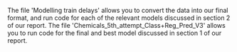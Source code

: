 The file 'Modelling train delays' allows you to convert the data into our final format, and run code for each of the relevant models discussed in section 2 of our report. 
The file 'Chemicals_5th_attempt_Class+Reg_Pred_V3' allows you to run code for the final and best model discussed in section 1 of our report. 
